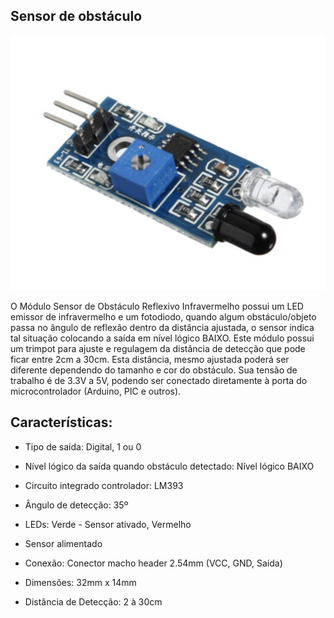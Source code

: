 ## Sensor de obstáculo

![alt text](img/1.png)

O Módulo Sensor de Obstáculo Reflexivo Infravermelho possui um LED emissor de infravermelho e um fotodiodo, quando algum obstáculo/objeto passa no ângulo de reflexão dentro da distância ajustada, o sensor indica tal situação colocando a saída em nível lógico BAIXO. Este módulo possui um trimpot para ajuste e regulagem da distância de detecção que pode ficar entre 2cm a 30cm. Esta distância, mesmo ajustada poderá ser diferente dependendo do tamanho e cor do obstáculo. Sua tensão de trabalho é de 3.3V a 5V, podendo ser conectado diretamente à porta do microcontrolador (Arduino, PIC e outros).

 

## Características:

- Tipo de saída: Digital, 1 ou 0

- Nível lógico da saída quando obstáculo detectado: Nível lógico BAIXO

- Circuito integrado controlador: LM393

- Ângulo de detecção: 35º

- LEDs: Verde - Sensor ativado, Vermelho

- Sensor alimentado

- Conexão: Conector macho header 2.54mm (VCC, GND, Saída)

- Dimensões: 32mm x 14mm

- Distância de Detecção: 2 à 30cm

 

